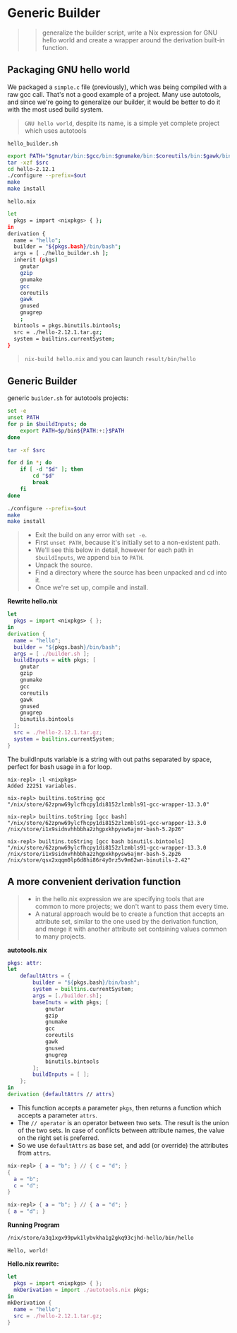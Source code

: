 # Generic Builder

>>  generalize the builder script, write a Nix expression for GNU hello world and create a wrapper around the derivation built-in function.

## Packaging GNU hello world

We packaged a `simple.c` file (previously), which was being compiled with a raw gcc call. That's not a good example of a project. Many use autotools, and since we're going to generalize our builder, it would be better to do it with the most used build system.
> `GNU hello world`, despite its name, is a simple yet complete project which uses autotools

`hello_builder.sh`
```bash
export PATH="$gnutar/bin:$gcc/bin:$gnumake/bin:$coreutils/bin:$gawk/bin:$gzip/bin:$gnugrep/bin:$gnused/bin:$bintools/bin"
tar -xzf $src
cd hello-2.12.1
./configure --prefix=$out
make
make install
```

`hello.nix`
```bash
let
  pkgs = import <nixpkgs> { };
in
derivation {
  name = "hello";
  builder = "${pkgs.bash}/bin/bash";
  args = [ ./hello_builder.sh ];
  inherit (pkgs)
    gnutar
    gzip
    gnumake
    gcc
    coreutils
    gawk
    gnused
    gnugrep
    ;
  bintools = pkgs.binutils.bintools;
  src = ./hello-2.12.1.tar.gz;
  system = builtins.currentSystem;
}
```

> `nix-build hello.nix` and you can launch `result/bin/hello`

## Generic Builder

generic `builder.sh` for autotools projects:
```bash
set -e
unset PATH
for p in $buildInputs; do
    export PATH=$p/bin${PATH:+:}$PATH
done

tar -xf $src

for d in *; do
    if [ -d "$d" ]; then
        cd "$d"
        break
    fi
done

./configure --prefix=$out
make
make install
```

> * Exit the build on any error with `set -e`.
> * First `unset PATH`, because it's initially set to a non-existent path.
> * We'll see this below in detail, however for each path in `$buildInputs`, we append `bin` to `PATH`.
> * Unpack the source.
> * Find a directory where the source has been unpacked and cd into it.
> * Once we're set up, compile and install.

**Rewrite hello.nix**

```nix
let
  pkgs = import <nixpkgs> { };
in
derivation {
  name = "hello";
  builder = "${pkgs.bash}/bin/bash";
  args = [ ./builder.sh ];
  buildInputs = with pkgs; [
    gnutar
    gzip
    gnumake
    gcc
    coreutils
    gawk
    gnused
    gnugrep
    binutils.bintools
  ];
  src = ./hello-2.12.1.tar.gz;
  system = builtins.currentSystem;
}
```

The buildInputs variable is a string with out paths separated by space, perfect for bash usage in a for loop.

```
nix-repl> :l <nixpkgs>
Added 22251 variables.

nix-repl> builtins.toString gcc
"/nix/store/62zpnw69ylcfhcpy1di8152zlzmbls91-gcc-wrapper-13.3.0"

nix-repl> builtins.toString [gcc bash]
"/nix/store/62zpnw69ylcfhcpy1di8152zlzmbls91-gcc-wrapper-13.3.0 /nix/store/i1x9sidnvhhbbha2zhgpxkhpysw6ajmr-bash-5.2p26"

nix-repl> builtins.toString [gcc bash binutils.bintools]
"/nix/store/62zpnw69ylcfhcpy1di8152zlzmbls91-gcc-wrapper-13.3.0 /nix/store/i1x9sidnvhhbbha2zhgpxkhpysw6ajmr-bash-5.2p26 /nix/store/qsx2xqqm0lp6d8hi86r4y0rz5v9m62wn-binutils-2.42"
```

## A more convenient derivation function

> * in the hello.nix expression we are specifying tools that are common to more projects; we don't want to pass them every time.
> * A natural approach would be to create a function that accepts an attribute set, similar to the one used by the derivation function, and merge it with another attribute set containing values common to many projects.

**autotools.nix**
```nix
pkgs: attr:
let
    defaultAttrs = {
        builder = "${pkgs.bash}/bin/bash";
        system = builtins.currentSystem;
        args = [./builder.sh];
        baseInuts = with pkgs; [
            gnutar
            gzip
            gnumake
            gcc
            coreutils
            gawk
            gnused
            gnugrep
            binutils.bintools
        ];
        buildInputs = [ ];
    };
in
derivation {defaultAttrs // attrs}
```

* This function accepts a parameter `pkgs`, then returns a function which accepts a parameter `attrs`.
* The `// operator` is an operator between two sets. The result is the union of the two sets. In case of conflicts between attribute names, the value on the right set is preferred.
* So we use `defaultAttrs` as base set, and add (or override) the attributes from `attrs`.

```nix
nix-repl> { a = "b"; } // { c = "d"; }
{
  a = "b";
  c = "d";
}

nix-repl> { a = "b"; } // { a = "d"; }
{ a = "d"; }
```

**Running Program**
```bash
/nix/store/a3q1xgx99pwk1lybvkha1g2gkq93cjhd-hello/bin/hello
```

```
Hello, world!
```

**Hello.nix rewrite:**
```nix
let
  pkgs = import <nixpkgs> { };
  mkDerivation = import ./autotools.nix pkgs;
in
mkDerivation {
  name = "hello";
  src = ./hello-2.12.1.tar.gz;
}
```


